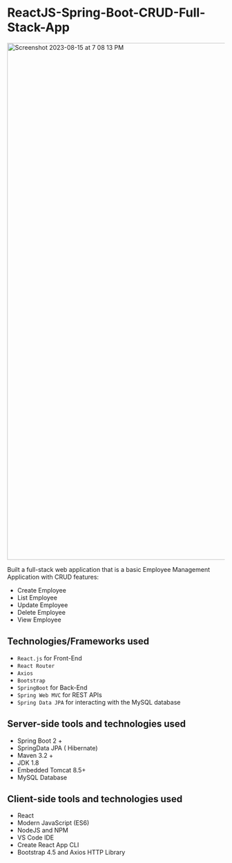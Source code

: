 # ReactJS-Spring-Boot-CRUD-Full-Stack-App 

<img width="1196" alt="Screenshot 2023-08-15 at 7 08 13 PM" src="https://github.com/Harsanjam/ReactJS-Spring-Boot-CRUD-Full-Stack-App/assets/56749102/d47b7e87-e05c-407b-94e6-a2eb60438a1a">

Built a full-stack web application that is a basic Employee Management Application with CRUD features:

- Create Employee
- List Employee
- Update Employee
- Delete Employee
- View Employee

## Technologies/Frameworks used
- `React.js` for Front-End
- `React Router`
- `Axios`
- `Bootstrap`
- `SpringBoot` for Back-End
- `Spring Web MVC` for REST APIs
- `Spring Data JPA` for interacting with the MySQL database

## Server-side tools and technologies used

- Spring Boot 2 +
- SpringData JPA ( Hibernate)
- Maven 3.2 +
- JDK 1.8
- Embedded Tomcat 8.5+
- MySQL Database

## Client-side tools and technologies used

- React
- Modern JavaScript (ES6)
- NodeJS and NPM
- VS Code IDE
- Create React App CLI
- Bootstrap 4.5 and Axios HTTP Library




